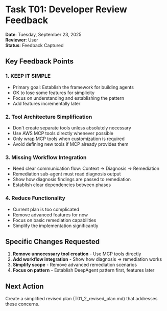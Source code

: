 # Task T01: Developer Review Feedback

**Date**: Tuesday, September 23, 2025  
**Reviewer**: User  
**Status**: Feedback Captured

## Key Feedback Points

### 1. **KEEP IT SIMPLE**
- Primary goal: Establish the framework for building agents
- OK to lose some features for simplicity
- Focus on understanding and establishing the pattern
- Add features incrementally later

### 2. **Tool Architecture Simplification**
- Don't create separate tools unless absolutely necessary
- Use AWS MCP tools directly whenever possible
- Only wrap MCP tools when customization is required
- Avoid defining new tools if MCP already provides them

### 3. **Missing Workflow Integration**
- Need clear communication flow: Context → Diagnosis → Remediation
- Remediation sub-agent must read diagnosis output
- Show how diagnosis findings are passed to remediation
- Establish clear dependencies between phases

### 4. **Reduce Functionality**
- Current plan is too complicated
- Remove advanced features for now
- Focus on basic remediation capabilities
- Simplify the implementation significantly

## Specific Changes Requested

1. **Remove unnecessary tool creation** - Use MCP tools directly
2. **Add workflow integration** - Show how diagnosis → remediation works
3. **Simplify scope** - Remove advanced remediation scenarios
4. **Focus on pattern** - Establish DeepAgent pattern first, features later

## Next Action
Create a simplified revised plan (T01_2_revised_plan.md) that addresses these concerns.
